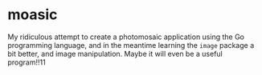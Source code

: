 moasic
======

My ridiculous attempt to create a photomosaic application using the Go
programming language, and in the meantime learning the `image` package
a bit better, and image manipulation. Maybe it will even be a useful
program!!11
